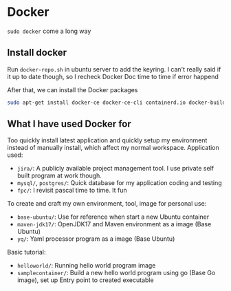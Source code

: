 # Docker

`sudo docker` come a long way

## Install docker

Run `docker-repo.sh` in ubuntu server to add the keyring. I can't really said if it up to date though, so I recheck Docker Doc time to time if error happend

After that, we can install the Docker packages
```sh
sudo apt-get install docker-ce docker-ce-cli containerd.io docker-buildx-plugin docker-compose-plugin
```

## What I have used Docker for

Too quickly install latest application and quickly setup my environment instead of manually install, which affect my normal workspace. Application used:
- `jira/`: A publicly available project management tool. I use private self built program at work though.
- `mysql/`, `postgres/`: Quick database for my application coding and testing
- `fpc/`: I revisit pascal time to time. It fun

To create and craft my own environment, tool, image for personal use:
- `base-ubuntu/`: Use for reference when start a new Ubuntu container
- `maven-jdk17/`: OpenJDK17 and Maven environment as a image (Base Ubuntu)
- `yq/`: Yaml processor program as a image (Base Ubuntu)

Basic tutorial:
- `helloworld/`: Running hello world program image
- `samplecontainer/`: Build a new hello world program using go (Base Go image), set up Entry point to created executable

